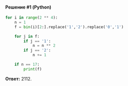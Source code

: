#### Решение #1 (Python)
```python
for i in range(2 ** 4):
	n = 1
	f = bin(i)[2:].replace('1','2').replace('0','1')
	
	for j in f:
		if j == '1':
			n = n ** 2
		if j == '2':
			n += 1
	
	if n == 17:
		print(f)
```

**Ответ:** 2112.

